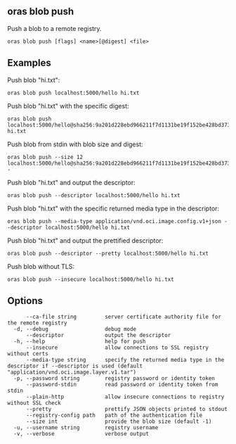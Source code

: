 ## oras blob push

Push a blob to a remote registry.

```
oras blob push [flags] <name>[@digest] <file>
```

## Examples

Push blob "hi.txt":

```
oras blob push localhost:5000/hello hi.txt
```

Push blob "hi.txt" with the specific digest:

```
oras blob push localhost:5000/hello@sha256:9a201d228ebd966211f7d1131be19f152be428bd373a92071c71d8deaf83b3e5 hi.txt
```

Push blob from stdin with blob size and digest:

```
oras blob push --size 12 localhost:5000/hello@sha256:9a201d228ebd966211f7d1131be19f152be428bd373a92071c71d8deaf83b3e5 -
```

Push blob "hi.txt" and output the descriptor:

```
oras blob push --descriptor localhost:5000/hello hi.txt
```

Push blob "hi.txt" with the specific returned media type in the descriptor:

```
oras blob push --media-type application/vnd.oci.image.config.v1+json --descriptor localhost:5000/hello hi.txt
```

Push blob "hi.txt" and output the prettified descriptor:

```
oras blob push --descriptor --pretty localhost:5000/hello hi.txt
```

Push blob without TLS:

```
oras blob push --insecure localhost:5000/hello hi.txt
```

## Options

```
      --ca-file string         server certificate authority file for the remote registry
  -d, --debug                  debug mode
      --descriptor             output the descriptor
  -h, --help                   help for push
      --insecure               allow connections to SSL registry without certs
      --media-type string      specify the returned media type in the descriptor if --descriptor is used (default "application/vnd.oci.image.layer.v1.tar")
  -p, --password string        registry password or identity token
      --password-stdin         read password or identity token from stdin
      --plain-http             allow insecure connections to registry without SSL check
      --pretty                 prettify JSON objects printed to stdout
      --registry-config path   path of the authentication file
      --size int               provide the blob size (default -1)
  -u, --username string        registry username
  -v, --verbose                verbose output
```
